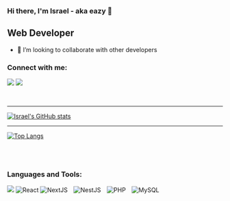 ### Hi there, I'm Israel - aka eazy 👋

<!--
**pseudoeazy/pseudoeazy** is a ✨ _special_ ✨ repository because its `README.md` (this file) appears on your GitHub profile.
Here are some ideas to get you started:
-->

## Web Developer

- 👯 I’m looking to collaborate with other developers

### Connect with me:

<a href="https://twitter.com/pseudoeazy"><img src="https://img.shields.io/badge/Twitter-1DA1F2?style=for-the-badge&logo=twitter&logoColor=white" /></a>
<a href="https://medium.com/@pseudoeazy"><img src="https://img.shields.io/badge/Medium-12100E?style=for-the-badge&logo=medium&logoColor=white" /></a>

<br />

---

[![Israel's GitHub stats](https://github-readme-stats.vercel.app/api?username=pseudoeazy)](https://github.com/pseudoeazy/github-readme-stats)

---

[![Top Langs](https://github-readme-stats.vercel.app/api/top-langs/?username=pseudoeazy)](https://github.com/pseudoeazy/github-readme-stats)

<br />
<br />

### Languages and Tools:
<img src="https://img.shields.io/badge/TypeScript-007ACC?style=for-the-badge&logo=typescript&logoColor=white" />
<img  alt="React"  src="https://img.shields.io/badge/React-20232A?style=for-the-badge&logo=react&logoColor=61DAFB" />
<img  style="margin-right:10px;"  alt="NextJS"  src="https://img.shields.io/badge/next.js-000000?style=for-the-badge&logo=nextdotjs&logoColor=white" />
<img  style="margin-right:10px;"  alt="NestJS"  src="https://img.shields.io/badge/nestjs-%23E0234E.svg?style=for-the-badge&logo=nestjs&logoColor=white" />
<img  style="margin-right:10px;"  alt="PHP"  src="https://img.shields.io/badge/PHP-777BB4?style=for-the-badge&logo=php&logoColor=white" />
<img  style="margin-right:10px;"  alt="MySQL"  src="https://img.shields.io/badge/MySQL-005C84?style=for-the-badge&logo=mysql&logoColor=white" />

